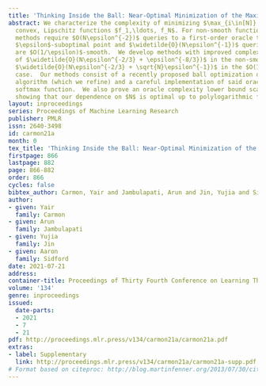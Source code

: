 ```yaml
---
title: 'Thinking Inside the Ball: Near-Optimal Minimization of the Maximal Loss'
abstract: We characterize the complexity of minimizing $\max_{i\in[N]} f_i(x)$ for
  convex, Lipschitz functions $f_1,\ldots, f_N$. For non-smooth functions, existing
  methods require $O(N\epsilon^{-2})$ queries to a first-order oracle to compute an
  $\epsilon$-suboptimal point and $\widetilde{O}(N\epsilon^{-1})$ queries if the $f_i$
  are $O(1/\epsilon)$-smooth.  We develop methods with improved complexity bounds
  of $\widetilde{O}(N\epsilon^{-2/3} + \epsilon^{-8/3})$ in the non-smooth case and
  $\widetilde{O}(N\epsilon^{-2/3} + \sqrt{N}\epsilon^{-1})$ in the $O(1/\epsilon)$-smooth
  case.  Our methods consist of a recently proposed ball optimization oracle acceleration
  algorithm (which we refine) and a careful implementation of said oracle for the
  softmax function.  We also prove an oracle complexity lower bound scaling as $\Omega(N\epsilon^{-2/3})$,
  showing that our dependence on $N$ is optimal up to polylogarithmic factors.
layout: inproceedings
series: Proceedings of Machine Learning Research
publisher: PMLR
issn: 2640-3498
id: carmon21a
month: 0
tex_title: 'Thinking Inside the Ball: Near-Optimal Minimization of the Maximal Loss'
firstpage: 866
lastpage: 882
page: 866-882
order: 866
cycles: false
bibtex_author: Carmon, Yair and Jambulapati, Arun and Jin, Yujia and Sidford, Aaron
author:
- given: Yair
  family: Carmon
- given: Arun
  family: Jambulapati
- given: Yujia
  family: Jin
- given: Aaron
  family: Sidford
date: 2021-07-21
address:
container-title: Proceedings of Thirty Fourth Conference on Learning Theory
volume: '134'
genre: inproceedings
issued:
  date-parts:
  - 2021
  - 7
  - 21
pdf: http://proceedings.mlr.press/v134/carmon21a/carmon21a.pdf
extras: 
- label: Supplementary
  link: http://proceedings.mlr.press/v134/carmon21a/carmon21a-supp.pdf
# Format based on citeproc: http://blog.martinfenner.org/2013/07/30/citeproc-yaml-for-bibliographies/
---
```



